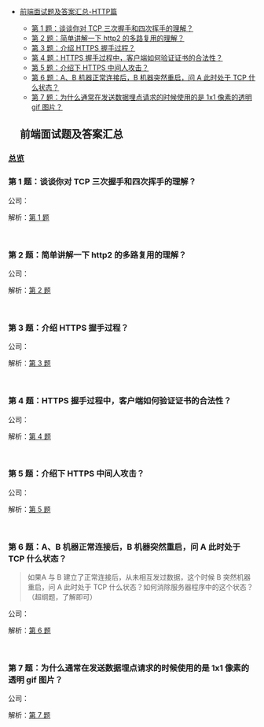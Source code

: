- [前端面试题及答案汇总-HTTP篇](#%E5%89%8D%E7%AB%AF%E9%9D%A2%E8%AF%95%E9%A2%98%E5%8F%8A%E7%AD%94%E6%A1%88%E6%B1%87%E6%80%BB)
  - [第 1 题：谈谈你对 TCP 三次握手和四次挥手的理解？](#%E7%AC%AC-1-%E9%A2%98%E8%B0%88%E8%B0%88%E4%BD%A0%E5%AF%B9-tcp-%E4%B8%89%E6%AC%A1%E6%8F%A1%E6%89%8B%E5%92%8C%E5%9B%9B%E6%AC%A1%E6%8C%A5%E6%89%8B%E7%9A%84%E7%90%86%E8%A7%A3)
  - [第 2 题：简单讲解一下 http2 的多路复用的理解？](#%E7%AC%AC-2-%E9%A2%98%E7%AE%80%E5%8D%95%E8%AE%B2%E8%A7%A3%E4%B8%80%E4%B8%8B-http2-%E7%9A%84%E5%A4%9A%E8%B7%AF%E5%A4%8D%E7%94%A8%E7%9A%84%E7%90%86%E8%A7%A3)
  - [第 3 题：介绍 HTTPS 握手过程？](#%E7%AC%AC-3-%E9%A2%98%E4%BB%8B%E7%BB%8D-https-%E6%8F%A1%E6%89%8B%E8%BF%87%E7%A8%8B)
  - [第 4 题：HTTPS 握手过程中，客户端如何验证证书的合法性？](#%E7%AC%AC-4-%E9%A2%98https-%E6%8F%A1%E6%89%8B%E8%BF%87%E7%A8%8B%E4%B8%AD%E5%AE%A2%E6%88%B7%E7%AB%AF%E5%A6%82%E4%BD%95%E9%AA%8C%E8%AF%81%E8%AF%81%E4%B9%A6%E7%9A%84%E5%90%88%E6%B3%95%E6%80%A7)
  - [第 5 题：介绍下 HTTPS 中间人攻击？](#%E7%AC%AC-5-%E9%A2%98%E4%BB%8B%E7%BB%8D%E4%B8%8B-https-%E4%B8%AD%E9%97%B4%E4%BA%BA%E6%94%BB%E5%87%BB)
  - [第 6 题：A、B 机器正常连接后，B 机器突然重启，问 A 此时处于 TCP 什么状态？](#%E7%AC%AC-6-%E9%A2%98ab-%E6%9C%BA%E5%99%A8%E6%AD%A3%E5%B8%B8%E8%BF%9E%E6%8E%A5%E5%90%8Eb-%E6%9C%BA%E5%99%A8%E7%AA%81%E7%84%B6%E9%87%8D%E5%90%AF%E9%97%AE-a-%E6%AD%A4%E6%97%B6%E5%A4%84%E4%BA%8E-tcp-%E4%BB%80%E4%B9%88%E7%8A%B6%E6%80%81)
  - [第 7 题：为什么通常在发送数据埋点请求的时候使用的是 1x1 像素的透明 gif 图片？](#%E7%AC%AC-7-%E9%A2%98%E4%B8%BA%E4%BB%80%E4%B9%88%E9%80%9A%E5%B8%B8%E5%9C%A8%E5%8F%91%E9%80%81%E6%95%B0%E6%8D%AE%E5%9F%8B%E7%82%B9%E8%AF%B7%E6%B1%82%E7%9A%84%E6%97%B6%E5%80%99%E4%BD%BF%E7%94%A8%E7%9A%84%E6%98%AF-1x1-%E5%83%8F%E7%B4%A0%E7%9A%84%E9%80%8F%E6%98%8E-gif-%E5%9B%BE%E7%89%87)




  ## 前端面试题及答案汇总

### [总览](https://github.com/lotosv2010/front-end-summary/issues?q=is%3Aopen+is%3Aissue+label%3AHTTP+label%3Ainterview)

### 第 1 题：谈谈你对 TCP 三次握手和四次挥手的理解？

公司：

解析：[第 1 题](https://github.com/lotosv2010/front-end-summary/issues/27)

<br/>

### 第 2 题：简单讲解一下 http2 的多路复用的理解？

公司：

解析：[第 2 题](https://github.com/lotosv2010/front-end-summary/issues/29)

<br/>

### 第 3 题：介绍 HTTPS 握手过程？

公司：

解析：[第 3 题](https://github.com/lotosv2010/front-end-summary/issues/31)

<br/>

### 第 4 题：HTTPS 握手过程中，客户端如何验证证书的合法性？

公司：

解析：[第 4 题](https://github.com/lotosv2010/front-end-summary/issues/33)

<br/>

### 第 5 题：介绍下 HTTPS 中间人攻击？

公司：

解析：[第 5 题](https://github.com/lotosv2010/front-end-summary/issues/35)

<br/>

### 第 6 题：A、B 机器正常连接后，B 机器突然重启，问 A 此时处于 TCP 什么状态？
> 如果A 与 B 建立了正常连接后，从未相互发过数据，这个时候 B 突然机器重启，问 A 此时处于 TCP 什么状态？如何消除服务器程序中的这个状态？（超纲题，了解即可）

公司：

解析：[第 6 题](https://github.com/lotosv2010/front-end-summary/issues/43)

<br/>

### 第 7 题：为什么通常在发送数据埋点请求的时候使用的是 1x1 像素的透明 gif 图片？

公司：

解析：[第 7 题](https://github.com/lotosv2010/front-end-summary/issues/97)

<br/>
